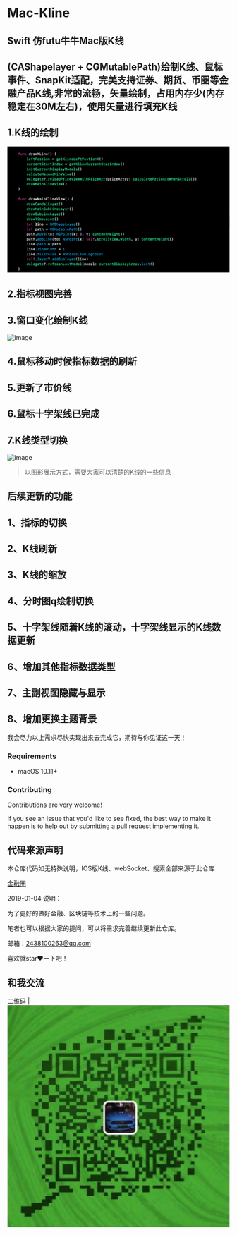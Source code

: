 # Mac-Kline
## Swift 仿futu牛牛Mac版K线
## (CAShapelayer + CGMutablePath)绘制K线、鼠标事件、SnapKit适配，完美支持证券、期货、币圈等金融产品K线,非常的流畅，矢量绘制，占用内存少(内存稳定在30M左右)，使用矢量进行填充K线

## 1.K线的绘制
![image](https://github.com/AbuIOSDeveloper/Mac-Kline/blob/master/K线绘制.png)
## 2.指标视图完善
## 3.窗口变化绘制K线
![image](https://github.com/AbuIOSDeveloper/Mac-Kline/blob/master/窗口变化.gif)
## 4.鼠标移动时候指标数据的刷新
## 5.更新了市价线
## 6.鼠标十字架线已完成
## 7.K线类型切换  
![image](https://github.com/AbuIOSDeveloper/Mac-Kline/blob/master/Mac-Kline.gif)


> 以图形展示方式，需要大家可以清楚的K线的一些信息
## 后续更新的功能
## 1、指标的切换
## 2、K线刷新
## 3、K线的缩放
## 4、分时图q绘制切换
## 5、十字架线随着K线的滚动，十字架线显示的K线数据更新
## 6、增加其他指标数据类型
## 7、主副视图隐藏与显示
## 8、增加更换主题背景

我会尽力以上需求尽快实现出来去完成它，期待与你见证这一天！

### Requirements

- macOS 10.11+

### Contributing
Contributions are very welcome!

If you see an issue that you'd like to see fixed, the best way to make it happen is to help out by submitting a pull request implementing it.

## 代码来源声明
本仓库代码如无特殊说明，IOS版K线、webSocket、搜索全部来源于此仓库

[金融圈](https://github.com/AbuIOSDeveloper)

2019-01-04 说明：

为了更好的做好金融、区块链等技术上的一些问题。


笔者也可以根据大家的提问，可以将需求完善继续更新此仓库。

邮箱：2438100263@qq.com

喜欢就star❤️一下吧！

## 和我交流
 二维码 
|![](https://github.com/AbuIOSDeveloper/Mac-Kline/blob/master/WX.png) 
